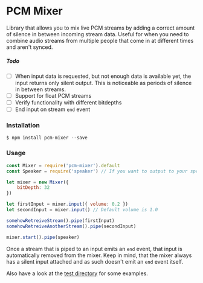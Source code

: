 # PCM Mixer
Library that allows you to mix live PCM streams by adding a correct amount of silence in between incoming stream data. Useful for when you need to combine audio streams from multiple people that come in at different times and aren't synced.

##### Todo
- [ ] When input data is requested, but not enough data is available yet, the input returns only silent output. This is noticeable as periods of silence in between streams.
- [ ] Support for float PCM streams
- [ ] Verify functionality with different bitdepths
- [ ] End input on stream `end` event

### Installation
```
$ npm install pcm-mixer --save
```

### Usage
```js
const Mixer = require('pcm-mixer').default
const Speaker = require('speaker') // If you want to output to your speaker

let mixer = new Mixer({
    bitDepth: 32
})

let firstInput = mixer.input({ volume: 0.2 })
let secondInput = mixer.input() // Default volume is 1.0

somehowRetreiveStream().pipe(firstInput)
somehowRetreiveAnotherStream().pipe(secondInput)

mixer.start().pipe(speaker)
```

Once a stream that is piped to an input emits an `end` event, that input is automatically removed from the mixer. Keep in mind, that the mixer always has a silent input attached and as such doesn't emit an `end` event itself.

Also have a look at the [test directory](https://github.com/padarom/pcm-mixer/tree/master/test) for some examples.
